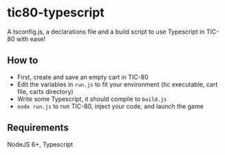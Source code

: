 # tic80-typescript
A tsconfig.js, a declarations file and a build script to use Typescript in TIC-80 with ease!

## How to
- First, create and save an empty cart in TIC-80
- Edit the variables in `run.js` to fit your environment (tic executable, cart file, carts directory)
- Write some Typescript, it should compile to `build.js`
- `node run.js` to run TIC-80, inject your code, and launch the game

## Requirements

NodeJS 6+, Typescript
